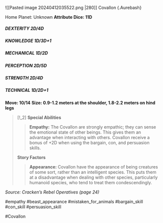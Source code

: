 ![[Pasted image 20240412035522.png |280]]
Covallon {.Aurebash}

Home Planet: Unknown
**Attribute Dice: 11D**
##### DEXTERITY 2D/4D
##### KNOWLEDGE 1D/3D+1
##### MECHANICAL 1D/2D
##### PERCEPTION 2D/5D
##### STRENGTH 2D/4D
##### TECHNICAL 1D/2D+1
**Move: 10/14**
**Size: 0.9-1.2 meters at the shoulder, 1.8-2.2 meters on hind legs** 

> [!_2] 
> **Special Abilities**
> > **Empathy:** The Covallon are strongly empathic; they can sense the emotional state of other beings. This gives them an advantage when interacting with others. Covallon receive a bonus of +2D when using the bargain, con, and persuasion skills.
> 
> **Story Factors**
> > **Appearance:** Covallon have the appearance of being creatures of some sort, rather than an intelligent species. This puts them at a disadvantage when dealing with other species, particularly humanoid species, who tend to treat them condescendingly.
> 

*Source: Cracken’s Rebel Operatives (page 24)*

#empathy  #beast_appearance #mistaken_for_animals 
#bargain_skill #con_skill #persuasion_skill 

#Covallon
